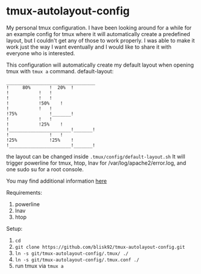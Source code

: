 # tmux-autolayout-config
My personal tmux configuration. I have been looking around for a while for an example config for tmux where it will automatically create a predefined layout, but I couldn't get any of those to work properly.
I was able to make it work just the way I want eventually and I would like to share it with everyone who is interested.

This configuration will automatically create my default layout when opening tmux with `tmux a` command.
default-layout:

	_________________________________
	! 	  80%		!  20%	!
	! 			!  	!
	! 			!  	!
	! 			!50%  	!
	! 			!  	!
	!75% 			!_______!
	! 			!  	!
	! 			!25%	!
	!_______________________!_______!
	! 	    		!  	!
	!25% 			!25%	!
	!_______________________!_______!


the layout can be changed inside `.tmux/config/default-layout.sh`
It will trigger powerline for tmux, htop, lnav for /var/log/apache2/error.log, and one sudo su for a root console.

You may find additional information [here](http://man.openbsd.org/OpenBSD-current/man1/tmux.1)

Requirements:
1. powerline
2. lnav
3. htop

Setup:
1. `cd`
2. `git clone https://github.com/blisk92/tmux-autolayout-config.git`
3. `ln -s git/tmux-autolayout-config/.tmux/ ./`
4. `ln -s git/tmux-autolayout-config/.tmux.conf ./`
5. run tmux via `tmux a`
